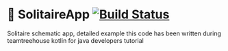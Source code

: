 # :koala: SolitaireApp [![Build Status](https://travis-ci.org/TESLAA/SolitaireApp.svg?branch=master)](https://travis-ci.org/TESLAA/SolitaireApp)

Solitaire schematic app, detailed example
this code has been written during teamtreehouse kotlin for java developers tutorial
